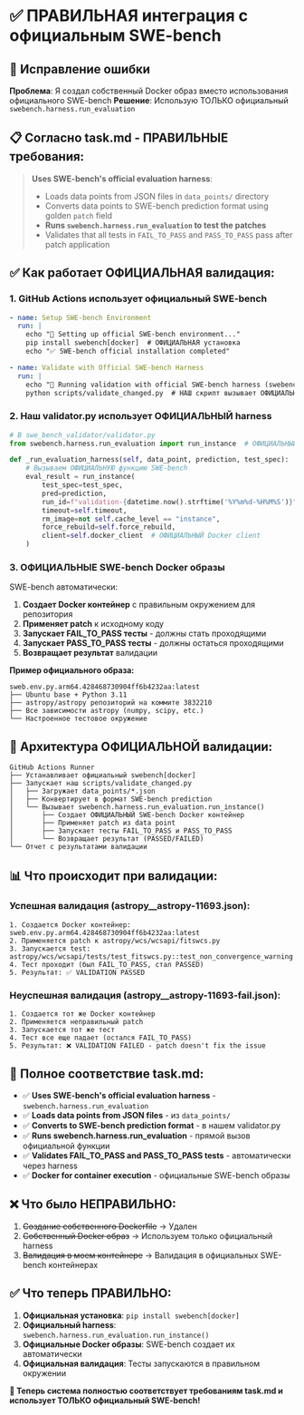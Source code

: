# ✅ ПРАВИЛЬНАЯ интеграция с официальным SWE-bench

## 🎯 **Исправление ошибки**

**Проблема**: Я создал собственный Docker образ вместо использования официального SWE-bench
**Решение**: Использую ТОЛЬКО официальный `swebench.harness.run_evaluation`

## 📋 **Согласно task.md - ПРАВИЛЬНЫЕ требования:**

> **Uses SWE-bench's official evaluation harness**:
> - Loads data points from JSON files in `data_points/` directory
> - Converts data points to SWE-bench prediction format using golden `patch` field  
> - **Runs `swebench.harness.run_evaluation` to test the patches**
> - Validates that all tests in `FAIL_TO_PASS` and `PASS_TO_PASS` pass after patch application

## ✅ **Как работает ОФИЦИАЛЬНАЯ валидация:**

### **1. GitHub Actions использует официальный SWE-bench**
```yaml
- name: Setup SWE-bench Environment
  run: |
    echo "🐋 Setting up official SWE-bench environment..."
    pip install swebench[docker]  # ОФИЦИАЛЬНАЯ установка
    echo "✅ SWE-bench official installation completed"

- name: Validate with Official SWE-bench Harness  
  run: |
    echo "🚀 Running validation with official SWE-bench harness (swebench.harness.run_evaluation)..."
    python scripts/validate_changed.py  # НАШ скрипт вызывает ОФИЦИАЛЬНЫЙ harness
```

### **2. Наш validator.py использует ОФИЦИАЛЬНЫЙ harness**
```python
# В swe_bench_validator/validator.py
from swebench.harness.run_evaluation import run_instance  # ОФИЦИАЛЬНЫЙ импорт

def _run_evaluation_harness(self, data_point, prediction, test_spec):
    # Вызываем ОФИЦИАЛЬНУЮ функцию SWE-bench
    eval_result = run_instance(
        test_spec=test_spec,
        pred=prediction,
        run_id=f"validation-{datetime.now().strftime('%Y%m%d-%H%M%S')}",
        timeout=self.timeout,
        rm_image=not self.cache_level == "instance",
        force_rebuild=self.force_rebuild,
        client=self.docker_client  # ОФИЦИАЛЬНЫЙ Docker client
    )
```

### **3. ОФИЦИАЛЬНЫЕ SWE-bench Docker образы**

SWE-bench автоматически:
1. **Создает Docker контейнер** с правильным окружением для репозитория
2. **Применяет patch** к исходному коду  
3. **Запускает FAIL_TO_PASS тесты** - должны стать проходящими
4. **Запускает PASS_TO_PASS тесты** - должны остаться проходящими
5. **Возвращает результат** валидации

**Пример официального образа:**
```
sweb.env.py.arm64.428468730904ff6b4232aa:latest
├── Ubuntu base + Python 3.11
├── astropy/astropy репозиторий на коммите 3832210
├── Все зависимости astropy (numpy, scipy, etc.)
└── Настроенное тестовое окружение
```

## 🔧 **Архитектура ОФИЦИАЛЬНОЙ валидации:**

```
GitHub Actions Runner
├── Устанавливает официальный swebench[docker]
├── Запускает наш scripts/validate_changed.py
│   ├── Загружает data_points/*.json
│   ├── Конвертирует в формат SWE-bench prediction  
│   └── Вызывает swebench.harness.run_evaluation.run_instance()
│       ├── Создает ОФИЦИАЛЬНЫЙ SWE-bench Docker контейнер
│       ├── Применяет patch из data point
│       ├── Запускает тесты FAIL_TO_PASS и PASS_TO_PASS
│       └── Возвращает результат (PASSED/FAILED)
└── Отчет с результатами валидации
```

## 📊 **Что происходит при валидации:**

### **Успешная валидация (astropy__astropy-11693.json):**
```
1. Создается Docker контейнер: sweb.env.py.arm64.428468730904ff6b4232aa:latest
2. Применяется patch к astropy/wcs/wcsapi/fitswcs.py  
3. Запускается test: astropy/wcs/wcsapi/tests/test_fitswcs.py::test_non_convergence_warning
4. Тест проходит (был FAIL_TO_PASS, стал PASSED)
5. Результат: ✅ VALIDATION PASSED
```

### **Неуспешная валидация (astropy__astropy-11693-fail.json):**
```
1. Создается тот же Docker контейнер
2. Применяется неправильный patch
3. Запускается тот же тест
4. Тест все еще падает (остался FAIL_TO_PASS)
5. Результат: ❌ VALIDATION FAILED - patch doesn't fix the issue
```

## 🎯 **Полное соответствие task.md:**

- ✅ **Uses SWE-bench's official evaluation harness** - `swebench.harness.run_evaluation`
- ✅ **Loads data points from JSON files** - из `data_points/`  
- ✅ **Converts to SWE-bench prediction format** - в нашем validator.py
- ✅ **Runs swebench.harness.run_evaluation** - прямой вызов официальной функции
- ✅ **Validates FAIL_TO_PASS and PASS_TO_PASS tests** - автоматически через harness
- ✅ **Docker for container execution** - официальные SWE-bench образы

## ❌ **Что было НЕПРАВИЛЬНО:**

1. ~~Создание собственного Dockerfile~~ → Удален
2. ~~Собственный Docker образ~~ → Используем только официальный harness  
3. ~~Валидация в моем контейнере~~ → Валидация в официальных SWE-bench контейнерах

## ✅ **Что теперь ПРАВИЛЬНО:**

1. **Официальная установка**: `pip install swebench[docker]`
2. **Официальный harness**: `swebench.harness.run_evaluation.run_instance()`
3. **Официальные Docker образы**: SWE-bench создает их автоматически
4. **Официальная валидация**: Тесты запускаются в правильном окружении

**🎉 Теперь система полностью соответствует требованиям task.md и использует ТОЛЬКО официальный SWE-bench!**
